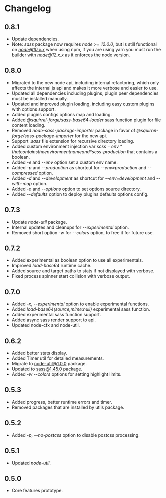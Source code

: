 # Changelog

## 0.8.1
 - Update dependencies.
 - Note: *sass* package now requires *node >= 12.0.0*, but is still functional on *node@10.x.x* when using npm, if you are using yarn you must run the builder with *node@12.x.x* as it enforces the node version.

## 0.8.0
 - Migrated to the new node api, including internal refactoring, which only affects the internal js api and makes it more verbose and easier to use.
 - Updated all dependencies including plugins, plugin peer dependencies must be installed manually.
 - Updated and improved plugin loading, including easy custom plugins with options support.
 - Added plugins configs options map and loading.
 - Added *@squirrel-forge/sass-base64-loader* sass function plugin for file content loading.
 - Removed *node-sass-package-importer* package in favor of *@squirrel-forge/sass-package-importer* for the new api.
 - Support *.sass* file extension for recursive directory loading.
 - Added custom environment injection var *$scss-env* that contains the environment name and *$scss-production* that contains a boolean.
 - Added *-e* and *--env* option set a custom env name.
 - Added *-p* and *--production* as shortcut for *--env=production* and *--compressed* option.
 - Added *-d* and *--development* as shortcut for *--env=development* and *--with-map* option.
 - Added *-o* and *--options* option to set options source directory.
 - Added *--defaults* option to deploy plugins defaults options config.

## 0.7.3
 - Update *node-util* package.
 - Internal updates and cleanups for *--experimental* option.
 - Removed short option *-w* for *--colors* option, to free it for future use.

## 0.7.2
 - Added experimental as boolean option to use all experimentals.
 - Improved *load-base64* runtime cache.
 - Added source and target paths to stats if not displayed with verbose.
 - Fixed process spinner start collision with verbose output.

## 0.7.0
 - Added *-x*, *--experimental* option to enable experimental functions.
 - Added *load-base64($source,$mime:null)* experimental sass function.
 - Added experimental sass function support.
 - Added async sass render support to api.
 - Updated node-cfx and node-util.

## 0.6.2
 - Added better stats display.
 - Added Timer util for detailed measurements.
 - Migrate to node-util@1.0.0 package.
 - Updated to sass@1.45.0 package.
 - Added *-w* *--colors* options for setting highlight limits.

## 0.5.3
 - Added progress, better runtime errors and timer.
 - Removed packages that are installed by utils package.

## 0.5.2
 - Added *-p*, *--no-postcss* option to disable postcss processing.

## 0.5.1
 - Updated *node-util*.

## 0.5.0
 - Core features prototype.
